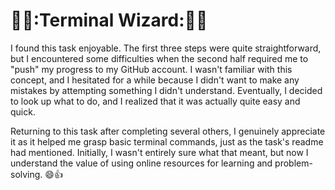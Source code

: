 # 🧙‍♂️:Terminal Wizard:🧙‍♂️
I found this task enjoyable. The first three steps were quite straightforward, but I encountered some difficulties when the second half required me to "push" my progress to my GitHub account. I wasn't familiar with this concept, and I hesitated for a while because I didn't want to make any mistakes by attempting something I didn't understand. Eventually, I decided to look up what to do, and I realized that it was actually quite easy and quick.

Returning to this task after completing several others, I genuinely appreciate it as it helped me grasp basic terminal commands, just as the task's readme had mentioned. Initially, I wasn't entirely sure what that meant, but now I understand the value of using online resources for learning and problem-solving. 😄👍
